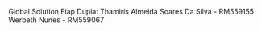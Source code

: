 Global Solution Fiap 
Dupla: 
Thamiris Almeida Soares Da Silva - RM559155 
Werbeth Nunes - RM559067
 
